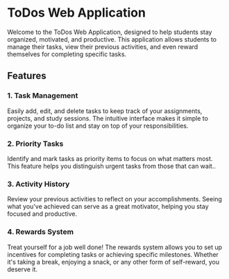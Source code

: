 # ToDos Web Application

Welcome to the ToDos Web Application, designed to help students stay organized, motivated, and productive. This application allows students to manage their tasks, view their previous activities, and even reward themselves for completing specific tasks.

## Features

### 1. Task Management
Easily add, edit, and delete tasks to keep track of your assignments, projects, and study sessions. The intuitive interface makes it simple to organize your to-do list and stay on top of your responsibilities.

### 2. Priority Tasks
Identify and mark tasks as priority items to focus on what matters most. This feature helps you distinguish urgent tasks from those that can wait..

### 3. Activity History
Review your previous activities to reflect on your accomplishments. Seeing what you've achieved can serve as a great motivator, helping you stay focused and productive.

### 4. Rewards System
Treat yourself for a job well done! The rewards system allows you to set up incentives for completing tasks or achieving specific milestones. Whether it's taking a break, enjoying a snack, or any other form of self-reward, you deserve it.